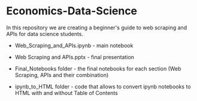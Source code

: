 # Economics-Data-Science

In this repository we are creating a beginner's guide to web scraping and APIs for data science students.

- Web_Scraping_and_APIs.ipynb - main notebook

- Web Scraping and APIs.pptx - final presentation

- Final_Notebooks folder - the final notebooks for each section (Web Scraping, APIs and their combination)

- ipynb_to_HTML folder - code that allows to convert ipynb notebooks to HTML with and without Table of Contents
